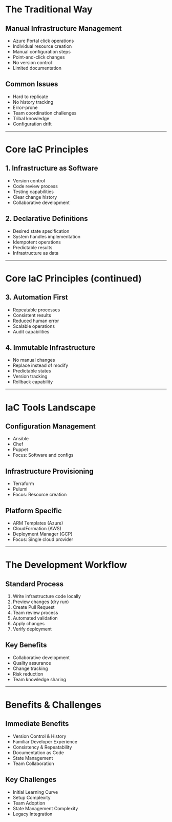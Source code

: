 # The Traditional Way

## Manual Infrastructure Management
<v-clicks>

- Azure Portal click operations
- Individual resource creation
- Manual configuration steps
- Point-and-click changes
- No version control
- Limited documentation

## Common Issues
- Hard to replicate
- No history tracking
- Error-prone
- Team coordination challenges
- Tribal knowledge
- Configuration drift

</v-clicks>

<!--
# Presenter Notes
- Will demo portal briefly
- Ask: "How would you document these steps?"
- Point out all the small decisions made
- Highlight documentation challenges
-->

---

# Core IaC Principles

## 1. Infrastructure as Software
<v-clicks>

- Version control
- Code review process
- Testing capabilities
- Clear change history
- Collaborative development

</v-clicks>

## 2. Declarative Definitions
<v-clicks>

- Desired state specification
- System handles implementation
- Idempotent operations
- Predictable results
- Infrastructure as data

</v-clicks>

<!--
# Presenter Notes
- Connect to software development principles
- Emphasize shift in thinking
- Link to CS concepts they know
- Ask about benefits they see
-->

---

# Core IaC Principles (continued)

## 3. Automation First
<v-clicks>

- Repeatable processes
- Consistent results
- Reduced human error
- Scalable operations
- Audit capabilities

</v-clicks>

## 4. Immutable Infrastructure
<v-clicks>

- No manual changes
- Replace instead of modify
- Predictable states
- Version tracking
- Rollback capability

</v-clicks>

<!--
# Presenter Notes
- Highlight advantages of automation
- Connect to previous pets vs cattle concept
- Ask about their automation experience
- Draw parallels to software versioning
-->

---

# IaC Tools Landscape

## Configuration Management
<v-clicks>

- Ansible
- Chef
- Puppet
- Focus: Software and configs

</v-clicks>

## Infrastructure Provisioning
<v-clicks>

- Terraform
- Pulumi
- Focus: Resource creation

</v-clicks>

## Platform Specific
<v-clicks>

- ARM Templates (Azure)
- CloudFormation (AWS)
- Deployment Manager (GCP)
- Focus: Single cloud provider

</v-clicks>

<!--
# Presenter Notes
- Explain tool categories
- Discuss complementary usage
- Share real-world examples
- Set up for Pulumi deep-dive
-->

---

# The Development Workflow

## Standard Process
<v-clicks>

1. Write infrastructure code locally
2. Preview changes (dry run)
3. Create Pull Request
4. Team review process
5. Automated validation
6. Apply changes
7. Verify deployment

</v-clicks>

## Key Benefits
<v-clicks>

- Collaborative development
- Quality assurance
- Change tracking
- Risk reduction
- Team knowledge sharing

</v-clicks>

<!--
# Presenter Notes
- Show example PR later in demo
- Connect to standard dev practices
- Highlight review benefits
- Discuss team dynamics
-->

---

# Benefits & Challenges

## Immediate Benefits
<v-clicks>

- Version Control & History
- Familiar Developer Experience
- Consistency & Repeatability
- Documentation as Code
- State Management
- Team Collaboration

</v-clicks>

## Key Challenges
<v-clicks>

- Initial Learning Curve
- Setup Complexity
- Team Adoption
- State Management Complexity
- Legacy Integration

</v-clicks>

<!--
# Presenter Notes
- Use Mews examples where relevant
- Connect to previous portal demo issues
- Discuss how challenges are addressed
- Lead into Pulumi introduction
-->